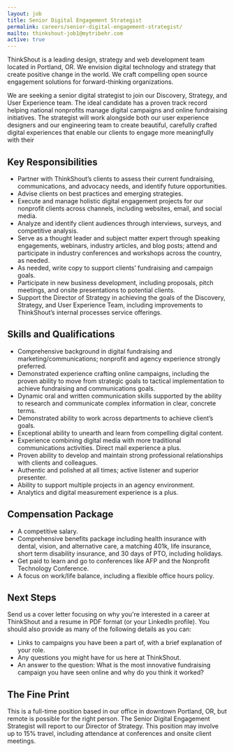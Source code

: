 ```yaml
---
layout: job
title: Senior Digital Engagement Strategist
permalink: careers/senior-digital-engagement-strategist/
mailto: thinkshout-job1@mytribehr.com
active: true
---
```

ThinkShout is a leading design, strategy and web development team located in Portland, OR. We envision digital technology and strategy that create positive change in the world. We craft compelling open source engagement solutions for forward-thinking organizations.

We are seeking a senior digital strategist to join our Discovery, Strategy, and User Experience team. The ideal candidate has a proven track record helping national nonprofits manage digital campaigns and online fundraising initiatives. The strategist will work alongside both our user experience designers and our engineering team to create beautiful, carefully crafted digital experiences that enable our clients to engage more meaningfully with their 

## Key Responsibilities

- Partner with ThinkShout’s clients to assess their current fundraising, communications, and advocacy needs, and identify future opportunities.
- Advise clients on best practices and emerging strategies.
- Execute and manage holistic digital engagement projects for our nonprofit clients across channels, including websites, email, and social media.
- Analyze and identify client audiences through interviews, surveys, and competitive analysis.
- Serve as a thought leader and subject matter expert through speaking engagements, webinars, industry articles, and blog posts; attend and participate in industry conferences and workshops across the country, as needed.
- As needed, write copy to support clients’ fundraising and campaign goals.
- Participate in new business development, including proposals, pitch meetings, and onsite presentations to potential clients.
- Support the Director of Strategy in achieving the goals of the Discovery, Strategy, and User Experience Team, including improvements to ThinkShout’s internal processes service offerings.


## Skills and Qualifications

- Comprehensive background in digital fundraising and marketing/communications; nonprofit and agency experience strongly preferred.
- Demonstrated experience crafting online campaigns, including the proven ability to move from strategic goals to tactical implementation to achieve fundraising and communications goals. 
- Dynamic oral and written communication skills supported by the ability to research and communicate complex information in clear, concrete terms.
- Demonstrated ability to work across departments to achieve client’s goals.
- Exceptional ability to unearth and learn from compelling digital content.
- Experience combining digital media with more traditional communications activities. Direct mail experience a plus.
- Proven ability to develop and maintain strong professional relationships with clients and colleagues. 
- Authentic and polished at all times; active listener and superior presenter. 
- Ability to support multiple projects in an agency environment.
- Analytics and digital measurement experience is a plus.


## Compensation Package
- A competitive salary.
- Comprehensive benefits package including health insurance with dental, vision, and alternative care, a matching 401k, life insurance, short term disability insurance, and 30 days of PTO, including holidays.
- Get paid to learn and go to conferences like AFP and the Nonprofit Technology Conference.
- A focus on work/life balance, including a flexible office hours policy.

## Next Steps

Send us a cover letter focusing on why you're interested in a career at ThinkShout and a resume in PDF format (or your LinkedIn profile). You should also provide as many of the following details as you can:

- Links to campaigns you have been a part of, with a brief explanation of your role.
- Any questions you might have for us here at ThinkShout.
- An answer to the question: What is the most innovative fundraising campaign you have seen online and why do you think it worked?

## The Fine Print

This is a full-time position based in our office in downtown Portland, OR, but remote is possible for the right person. The Senior Digital Engagement Strategist will report to our Director of Strategy. This position may involve up to 15% travel, including attendance at conferences and onsite client meetings.


